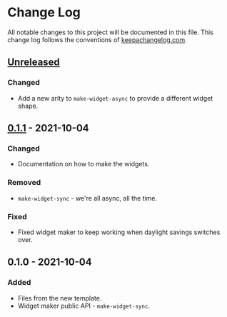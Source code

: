 # Change Log
All notable changes to this project will be documented in this file. This change log follows the conventions of [keepachangelog.com](http://keepachangelog.com/).

## [Unreleased]
### Changed
- Add a new arity to `make-widget-async` to provide a different widget shape.

## [0.1.1] - 2021-10-04
### Changed
- Documentation on how to make the widgets.

### Removed
- `make-widget-sync` - we're all async, all the time.

### Fixed
- Fixed widget maker to keep working when daylight savings switches over.

## 0.1.0 - 2021-10-04
### Added
- Files from the new template.
- Widget maker public API - `make-widget-sync`.

[Unreleased]: https://github.com/your-name/clj-service/compare/0.1.1...HEAD
[0.1.1]: https://github.com/your-name/clj-service/compare/0.1.0...0.1.1

